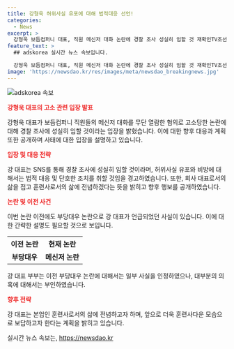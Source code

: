 ```yaml
---
title: 강형욱 허위사실 유포에 대해 법적대응 선언!
categories:
  - News
excerpt: >
  강형욱 보듬컴퍼니 대표, 직원 메신저 대화 논란에 경찰 조사 성실히 임할 것 재확인TV조선 캡처영상을 통해 반려견 훈련 전문가로 활동 중인 강형욱 보듬컴퍼니 대표가 직원들의 메신저 대화를 무단으로 열람한 사실에 대해 고소를 당한 가운데, 경찰 조사에 성실히 임하겠다고 밝혔습니다. 논란에 대해 근거 없는 허위사실을 유포한 사람들에 대해 법적 대응을 포함한 단호한 조치를 취할 것이라 경고한 강 대표는 앞으로는 본업인 훈련사로서의 삶에 전념하겠다고 밝혔습니다. 최근 구직 사이트에 나온 부당대우 후기와 관련해선 강 대표 부부가 일부 사실을 인정하면서 논란이 계속 되고 있습니다. (150자)
feature_text: >
  ## adskorea 실시간 뉴스 속보입니다.

  강형욱 보듬컴퍼니 대표, 직원 메신저 대화 논란에 경찰 조사 성실히 임할 것 재확인TV조선 캡처영상을 통해 반려견 훈련 전문가로 활동 중인 강형욱 보듬컴퍼니 대표가 직원들의 메신저 대화를 무단으로 열람한 사실에 대해 고소를 당한 가운데, 경찰 조사에 성실히 임하겠다고 밝혔습니다. 논란에 대해 근거 없는 허위사실을 유포한 사람들에 대해 법적 대응을 포함한 단호한 조치를 취할 것이라 경고한 강 대표는 앞으로는 본업인 훈련사로서의 삶에 전념하겠다고 밝혔습니다. 최근 구직 사이트에 나온 부당대우 후기와 관련해선 강 대표 부부가 일부 사실을 인정하면서 논란이 계속 되고 있습니다. (150자)
image: 'https://newsdao.kr/res/images/meta/newsdao_breakingnews.jpg'
---
```


<p><img src="https://newsdao.kr/res/images/meta/newsdao_breakingnews.jpg" alt="adskorea 속보" /></p>

<p><b><span style="color: #ee2323;">강형욱 대표의 고소 관련 입장 발표</span></b></p>

<p data-ke-size="size16">강형욱 대표가 보듬컴퍼니 직원들의 메신저 대화를 무단 열람한 혐의로 고소당한 논란에 대해 경찰 조사에 성실히 임할 것이라는 입장을 밝혔습니다. 이에 대한 향후 대응과 계획 또한 공개하며 사태에 대한 입장을 설명하고 있습니다.</p>

<p><b><span style="color: #ee2323;">입장 및 대응 전략</span></b></p>

<p data-ke-size="size16">강 대표는 SNS를 통해 경찰 조사에 성실히 임할 것이라며, 허위사실 유포와 비방에 대해서는 법적 대응 및 단호한 조치를 취할 것임을 경고하였습니다. 또한, 회사 대표로서의 삶을 접고 훈련사로서의 삶에 전념하겠다는 뜻을 밝히고 향후 행보를 공개하였습니다.</p>

<p><b><span style="color: #ee2323;">논란 및 이전 사건</span></b></p>

<p data-ke-size="size16">이번 논란 이전에도 부당대우 논란으로 강 대표가 언급되었던 사실이 있습니다. 이에 대한 간략한 설명도 필요할 것으로 보입니다.</p>

<table>
    <tr>
        <th>이전 논란</th>
        <th>현재 논란</th>
    </tr>
    <tr>
        <td style="text-align: center; height: 17px;"><b>부당대우</b></td>
        <td style="text-align: center; height: 17px;"><b>메신저 논란</b></td>
    </tr>
</table>

<p data-ke-size="size16">강 대표 부부는 이전 부당대우 논란에 대해서는 일부 사실을 인정하였으나, 대부분의 의혹에 대해서는 부인하였습니다.</p>

<p><b><span style="color: #ee2323;">향후 전략</span></b></p>

<p data-ke-size="size16">강 대표는 본업인 훈련사로서의 삶에 전념하고자 하며, 앞으로 더욱 훈련사다운 모습으로 보답하고자 한다는 계획을 밝히고 있습니다.</p>
실시간 뉴스 속보는, <a href="https://newsdao.kr" rel="dofollow">https://newsdao.kr</a>


